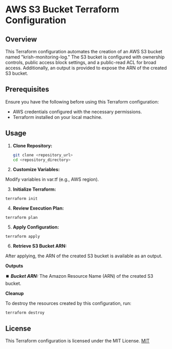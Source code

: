# AWS S3 Bucket Terraform Configuration

## Overview

This Terraform configuration automates the creation of an AWS S3 bucket named "krish-monitoring-log." The S3 bucket is configured with ownership controls, public access block settings, and a public-read ACL for broad access. Additionally, an output is provided to expose the ARN of the created S3 bucket.

## Prerequisites

Ensure you have the following before using this Terraform configuration:

- AWS credentials configured with the necessary permissions.
- Terraform installed on your local machine.

## Usage

1. **Clone Repository:**
   ```bash
   git clone <repository_url>
   cd <repository_directory>
    ```

2. **Customize Variables:**

Modify variables in var.tf (e.g., AWS region).

3. **Initialize Terraform:**

```
terraform init
```
4. **Review Execution Plan:**

```
terraform plan
```

5. **Apply Configuration:**
```
terraform apply
```

6. **Retrieve S3 Bucket ARN:**

After applying, the ARN of the created S3 bucket is available as an output.

****Outputs****

⏹️ ***Bucket ARN:*** The Amazon Resource Name (ARN) of the created S3 bucket.

****Cleanup****

To destroy the resources created by this configuration, run:
```
terraform destroy
```
## License
This Terraform configuration is licensed under the MIT License.
[MIT](https://choosealicense.com/licenses/mit/)

